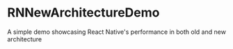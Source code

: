 # RNNewArchitectureDemo
A simple demo showcasing React Native's performance in both old and new architecture
